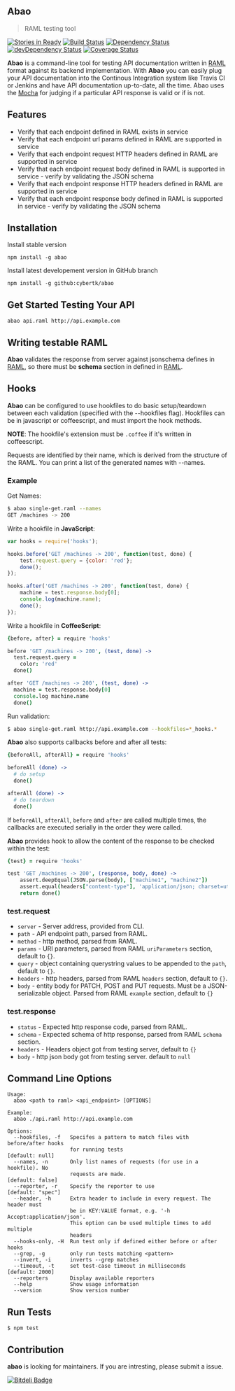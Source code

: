 ## Abao
> RAML testing tool

[![Stories in Ready](https://badge.waffle.io/cybertk/abao.svg?label=ready&title=Ready)](http://waffle.io/cybertk/abao)
[![Build Status](http://img.shields.io/travis/cybertk/abao.svg?style=flat)](https://travis-ci.org/cybertk/abao)
[![Dependency Status](https://david-dm.org/cybertk/abao.svg)](https://david-dm.org/cybertk/abao)
[![devDependency Status](https://david-dm.org/cybertk/abao/dev-status.svg)](https://david-dm.org/cybertk/abao#info=devDependencies)
[![Coverage Status](https://img.shields.io/coveralls/cybertk/abao.svg)](https://coveralls.io/r/cybertk/abao)

**Abao** is a command-line tool for testing API documentation written in [RAML][] format against its backend implementation. With **Abao** you can easily plug your API documentation into the Continous Integration system like Travis CI or Jenkins and have API documentation up-to-date, all the time. Abao uses the [Mocha][] for judging if a particular API response is valid or if is not.

## Features

- Verify that each endpoint defined in RAML exists in service
- Verify that each endpoint url params defined in RAML are supported in service
- Verify that each endpoint request HTTP headers defined in RAML are supported in service
- Verify that each endpoint request body defined in RAML is supported in service - verify by validating the JSON schema
- Verify that each endpoint response HTTP headers defined in RAML are supported in service
- Verify that each endpoint response body defined in RAML is supported in service - verify by validating the JSON schema

## Installation

Install stable version

    npm install -g abao

Install latest developement version in GitHub branch

    npm install -g github:cybertk/abao

## Get Started Testing Your API

    abao api.raml http://api.example.com

## Writing testable RAML

**Abao** validates the response from server against jsonschema defines in [RAML][], so there must be **schema** section in defined in [RAML][].

## Hooks

**Abao** can be configured to use hookfiles to do basic setup/teardown between each validation (specified with the --hookfiles flag). Hookfiles can be in javascript or coffeescript, and must import the hook methods.

**NOTE**: The hookfile's extension must be `.coffee` if it's written in coffeescript.

Requests are identified by their name, which is derived from the structure of the RAML. You can print a list of the generated names with --names.

### Example

Get Names:

```bash
$ abao single-get.raml --names
GET /machines -> 200
```

Write a hookfile in **JavaScript**:

```js
var hooks = require('hooks');

hooks.before('GET /machines -> 200', function(test, done) {
    test.request.query = {color: 'red'};
    done();
});

hooks.after('GET /machines -> 200', function(test, done) {
    machine = test.response.body[0];
    console.log(machine.name);
    done();
});
```

Write a hookfile in **CoffeeScript**:

```coffee
{before, after} = require 'hooks'

before 'GET /machines -> 200', (test, done) ->
  test.request.query =
    color: 'red'
  done()

after 'GET /machines -> 200', (test, done) ->
  machine = test.response.body[0]
  console.log machine.name
  done()
```

Run validation:

```bash
$ abao single-get.raml http://api.example.com --hookfiles=*_hooks.*
```

**Abao** also supports callbacks before and after all tests:

```coffee
{beforeAll, afterAll} = require 'hooks'

beforeAll (done) ->
  # do setup
  done()

afterAll (done) ->
  # do teardown
  done()
```

If `beforeAll`, `afterAll`, `before` and `after` are called multiple times, the callbacks are executed serially in the order they were called.

**Abao** provides hook to allow the content of the response to be
checked within the test:

```coffee
{test} = require 'hooks'

test 'GET /machines -> 200', (response, body, done) ->
    assert.deepEqual(JSON.parse(body), ["machine1", "machine2"])
    assert.equal(headers["content-type"], 'application/json; charset=utf-8')
	return done()
```

### test.request

- `server` - Server address, provided from CLI.
- `path` - API endpoint path, parsed from RAML.
- `method` - http method, parsed from RAML.
- `params` - URI parameters, parsed from RAML `uriParameters` section, default to `{}`.
- `query` - object containing querystring values to be appended to the `path`, default to `{}`.
- `headers` - http headers, parsed from RAML `headers` section, default to `{}`.
- `body` - entity body for PATCH, POST and PUT requests. Must be a JSON-serializable object. Parsed from RAML `example` section, default to `{}`

### test.response

- `status` - Expected http response code, parsed from RAML.
- `schema` - Expected schema of http response, parsed from RAML `schema` section.
- `headers` - Headers object got from testing server, default to `{}`
- `body` - http json body got from testing server. default to `null`

## Command Line Options

```
Usage:
  abao <path to raml> <api_endpoint> [OPTIONS]

Example:
  abao ./api.raml http://api.example.com

Options:
  --hookfiles, -f   Specifes a pattern to match files with before/after hooks
                    for running tests                            [default: null]
  --names, -n       Only list names of requests (for use in a hookfile). No
                    requests are made.                          [default: false]
  --reporter, -r    Specify the reporter to use                [default: "spec"]
  --header, -h      Extra header to include in every request. The header must
                    be in KEY:VALUE format, e.g. '-h Accept:application/json'.
                    This option can be used multiple times to add multiple
                    headers
  --hooks-only, -H  Run test only if defined either before or after hooks
  --grep, -g        only run tests matching <pattern>
  --invert, -i      inverts --grep matches
  --timeout, -t     set test-case timeout in milliseconds        [default: 2000]
  --reporters       Display available reporters
  --help            Show usage information
  --version         Show version number
```


## Run Tests

    $ npm test

## Contribution

**abao** is looking for maintainers. If you are intresting, please submit a issue.

[RAML]: http://raml.org
[mocha]: http://mochajs.org

[![Bitdeli Badge](https://d2weczhvl823v0.cloudfront.net/cybertk/abao/trend.png)](https://bitdeli.com/free "Bitdeli Badge")
